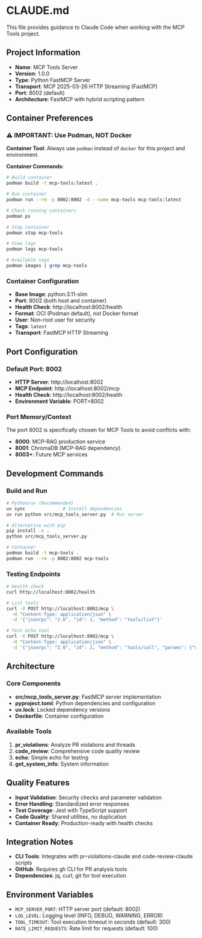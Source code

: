 # CLAUDE.md

This file provides guidance to Claude Code when working with the MCP Tools project.

## Project Information
- **Name**: MCP Tools Server
- **Version**: 1.0.0
- **Type**: Python FastMCP Server
- **Transport**: MCP 2025-03-26 HTTP Streaming (FastMCP)
- **Port**: 8002 (default)
- **Architecture**: FastMCP with hybrid scripting pattern

## Container Preferences

### ⚠️ IMPORTANT: Use Podman, NOT Docker
**Container Tool**: Always use `podman` instead of `docker` for this project and environment.

**Container Commands**:
```bash
# Build container
podman build -t mcp-tools:latest .

# Run container
podman run --rm -p 8002:8002 -d --name mcp-tools mcp-tools:latest

# Check running containers
podman ps

# Stop container
podman stop mcp-tools

# View logs
podman logs mcp-tools

# Available tags
podman images | grep mcp-tools
```

### Container Configuration
- **Base Image**: python:3.11-slim
- **Port**: 8002 (both host and container)
- **Health Check**: http://localhost:8002/health
- **Format**: OCI (Podman default), not Docker format
- **User**: Non-root user for security
- **Tags**: `latest`
- **Transport**: FastMCP HTTP Streaming

## Port Configuration

### Default Port: 8002
- **HTTP Server**: http://localhost:8002
- **MCP Endpoint**: http://localhost:8002/mcp
- **Health Check**: http://localhost:8002/health
- **Environment Variable**: PORT=8002

### Port Memory/Context
The port 8002 is specifically chosen for MCP Tools to avoid conflicts with:
- **8000**: MCP-RAG production service
- **8001**: ChromaDB (MCP-RAG dependency)
- **8003+**: Future MCP services

## Development Commands

### Build and Run
```bash
# Python/uv (Recommended)
uv sync              # Install dependencies
uv run python src/mcp_tools_server.py  # Run server

# Alternative with pip
pip install -e .
python src/mcp_tools_server.py

# Container
podman build -t mcp-tools .
podman run --rm -p 8002:8002 mcp-tools
```

### Testing Endpoints
```bash
# Health check
curl http://localhost:8002/health

# List tools
curl -X POST http://localhost:8002/mcp \
  -H "Content-Type: application/json" \
  -d '{"jsonrpc": "2.0", "id": 1, "method": "tools/list"}'

# Test echo tool
curl -X POST http://localhost:8002/mcp \
  -H "Content-Type: application/json" \
  -d '{"jsonrpc": "2.0", "id": 2, "method": "tools/call", "params": {"name": "echo", "arguments": {"text": "Hello MCP"}}}'
```

## Architecture

### Core Components
- **src/mcp_tools_server.py**: FastMCP server implementation
- **pyproject.toml**: Python dependencies and configuration
- **uv.lock**: Locked dependency versions
- **Dockerfile**: Container configuration

### Available Tools
1. **pr_violations**: Analyze PR violations and threads
2. **code_review**: Comprehensive code quality review
3. **echo**: Simple echo for testing
4. **get_system_info**: System information

## Quality Features
- **Input Validation**: Security checks and parameter validation
- **Error Handling**: Standardized error responses
- **Test Coverage**: Jest with TypeScript support
- **Code Quality**: Shared utilities, no duplication
- **Container Ready**: Production-ready with health checks

## Integration Notes
- **CLI Tools**: Integrates with pr-violations-claude and code-review-claude scripts
- **GitHub**: Requires gh CLI for PR analysis tools
- **Dependencies**: jq, curl, git for tool execution

## Environment Variables
- `MCP_SERVER_PORT`: HTTP server port (default: 8002)
- `LOG_LEVEL`: Logging level (INFO, DEBUG, WARNING, ERROR)
- `TOOL_TIMEOUT`: Tool execution timeout in seconds (default: 300)
- `RATE_LIMIT_REQUESTS`: Rate limit for requests (default: 100)